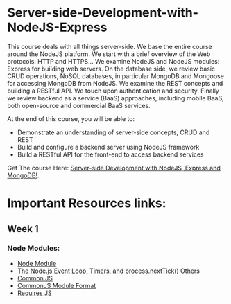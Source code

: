 # Server-side-Development-with-NodeJS-Express
This course deals with all things server-side. We base the entire course around the NodeJS platform. We start with a brief overview of the Web protocols: HTTP and HTTPS...
We examine NodeJS and NodeJS modules: Express for building web servers. On the database side, we review basic CRUD operations, NoSQL databases, in particular MongoDB and Mongoose for accessing MongoDB from NodeJS. We examine the REST concepts and building a RESTful API. We touch upon authentication and security. Finally we review backend as a service (BaaS) approaches, including mobile BaaS, both open-source and commercial BaaS services.

At the end of this course, you will be able to:

* Demonstrate an understanding of server-side concepts, CRUD and REST
* Build and configure a backend server using NodeJS framework
* Build a RESTful API for the front-end to access backend services


Get The course Here: [Server-side Development with NodeJS, Express and MongoDB!](https://www.coursera.org/learn/server-side-nodejs).

# Important Resources links: 
## Week 1
 ### Node Modules:

*  [Node Module](https://nodejs.org/api/modules.html)
* [The Node.js Event Loop, Timers, and process.nextTick()](https://nodejs.org/en/docs/guides/event-loop-timers-and-nexttick/)
Others
* [Common JS](http://www.commonjs.org/)
* [CommonJS Module Format](http://wiki.commonjs.org/wiki/Modules/1.1.1)
* [Requires JS](http://requirejs.org/)
